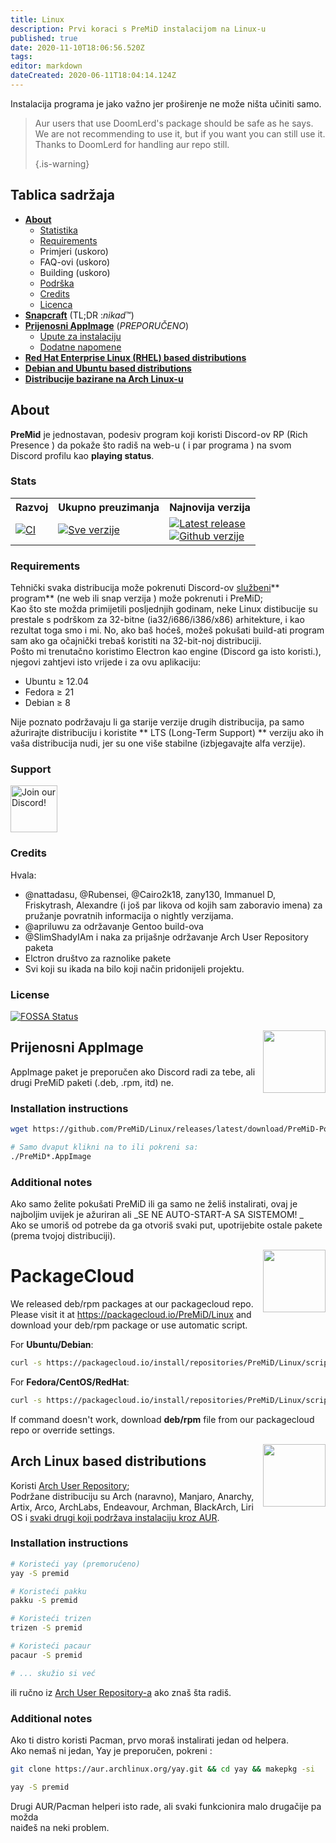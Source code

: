 ```yaml
---
title: Linux
description: Prvi koraci s PreMiD instalacijom na Linux-u
published: true
date: 2020-11-10T18:06:56.520Z
tags:
editor: markdown
dateCreated: 2020-06-11T18:04:14.124Z
---
```


Instalacija programa je jako važno jer proširenje ne može ništa učiniti samo.

> Aur users that use DoomLerd's package should be safe as he says. We are not recommending to use it, but if you want you can still use it. Thanks to DoomLerd for handling aur repo still. 
> 
> {.is-warning}

## Tablica sadržaja

- **[About](#about)**
  - [Statistika](#stats)
  - [Requirements](#requirements)
  - Primjeri (uskoro)
  - FAQ-ovi (uskoro)
  - Building (uskoro)
  - [Podrška](#support)
  - [Credits](#credits)
  - [Licenca](#license)
- **[Snapcraft](#snapcraft)** (TL;DR :_nikad_™️)
- **[Prijenosni AppImage](#appimage)** (_PREPORUČENO_)
  - [Upute za instalaciju](#appimageinstall)
  - [Dodatne napomene](#appimagenotes)
- [**Red Hat Enterprise Linux (RHEL) based distributions**](#packagecloud)
- [**Debian and Ubuntu based distributions**](#packagecloud)
- [**Distribucije bazirane na Arch Linux-u**](#arch)

<a name="about"></a>

## About

**PreMid** je jednostavan, podesiv program koji koristi Discord-ov RP (Rich Presence ) da pokaže što radiš na web-u ( i par programa ) na svom Discord profilu kao **playing status**.

<a name="stats"></a>

### Stats

<table>
  <tr>
    <th>Razvoj</th>
    <th>Ukupno preuzimanja</th>
    <th>Najnovija verzija</th>
  </tr>
  <tr>
    <td><a href="https://github.com/PreMiD/Linux/actions"><img src="https://github.com/PreMiD/Linux/workflows/CI/badge.svg?branch=master&event=push" alt="CI"></a></td>
    <td><a href="https://github.com/PreMiD/Linux/releases"><img src="https://img.shields.io/github/downloads/PreMiD/Linux/total.svg?maxAge=86400" alt="Sve verzije"></a></td>
    <td><a href="https://github.com/PreMiD/Linux/releases/latest"><img src="https://img.shields.io/github/v/release/PreMiD/Linux.svg?maxAge=86400" alt="Latest release"><br><img src="https://img.shields.io/github/downloads/PreMiD/Linux/latest/total.svg?maxAge=86400" alt="Github verzije"></a></td>
  </tr>
</table>

<a name="requirements"></a>

### Requirements

Tehnički svaka distribucija može pokrenuti Discord-ov [službeni](https://discordapp.com/download)** program** (ne web ili snap verzija ) može pokrenuti i PreMiD;</br>Kao što ste možda primijetili posljednjih godinam, neke Linux distibucije su prestale s podrškom za 32-bitne (ia32/i686/i386/x86) arhitekture, i kao rezultat toga smo i mi. No, ako baš hoćeš, možeš pokušati build-ati program sam ako ga očajnički trebaš koristiti na 32-bit-noj distribuciji.</br> Pošto mi trenutačno koristimo Electron kao engine (Discord ga isto koristi.), njegovi zahtjevi isto vrijede i za ovu aplikaciju:

- Ubuntu ≥ 12.04
- Fedora ≥ 21
- Debian ≥ 8

Nije poznato podržavaju li ga starije verzije drugih distribucija, pa samo ažurirajte distribuciju i koristite ** LTS (Long-Term Support) ** verziju ako ih vaša distribucija nudi, jer su one više stabilne (izbjegavajte alfa verzije).

<a name="support"></a>

### Support

<div>
  <a target="_blank" href="https://discord.premid.app/" title="Pridružite se našem Discord-u!">
    <img height="75px" draggable="false" src="https://discordapp.com/api/guilds/493130730549805057/widget.png?style=banner2" alt="Join our Discord!">
  </a>
</div>

<a name="credits"></a>

### Credits

Hvala:

- @nattadasu, @Rubensei, @Cairo2k18, zany130, Immanuel D, Friskytrash, Alexandre (i još par likova od kojih sam zaboravio imena) za pružanje povratnih informacija o nightly verzijama.
- @apriluwu za održavanje Gentoo build-ova
- @SlimShadyIAm i naka za prijašnje održavanje Arch User Repository paketa
- Elctron društvo za raznolike pakete
- Svi koji su ikada na bilo koji način pridonijeli projektu.

<a name="license"></a>

### License

[![FOSSA Status](https://app.fossa.io/api/projects/git%2Bgithub.com%2FPreMiD%2FLinux.svg?type=large)](https://app.fossa.io/projects/git%2Bgithub.com%2FPreMiD%2FLinux?ref=badge_large)

<img src="https://i.imgur.com/ACAxtmA.png" width="100" height="100" align="right"></img>
<a name="snapcraft"></a>

## Prijenosni AppImage

AppImage paket je preporučen ako Discord radi za tebe, ali drugi PreMiD paketi (.deb, .rpm, itd) ne.

<a name="appimageinstall"></a>

### Installation instructions

```bash
wget https://github.com/PreMiD/Linux/releases/latest/download/PreMiD-Portable.AppImage && chmod a+x PreMiD*.AppImage
```

```bash
# Samo dvaput klikni na to ili pokreni sa:
./PreMiD*.AppImage
```

<a name="appimagenotes"></a>

### Additional notes

Ako samo želite pokušati PreMiD ili ga samo ne želiš instalirati, ovaj je najboljim uvijek je ažuriran ali _SE NE AUTO-START-A SA SISTEMOM! _</br>Ako se umoriš od potrebe da ga otvoriš svaki put, upotrijebite ostale pakete (prema tvojoj distribuciji).

<img src="https://raw.githubusercontent.com/PreMiD/Linux/master/.github/packagecloud.png" width="100" height="100" align="right"></img>
<a name="packagecloud"></a>

# PackageCloud

We released deb/rpm packages at our packagecloud repo. Please visit it at https://packagecloud.io/PreMiD/Linux and download your deb/rpm package or use automatic script.

For **Ubuntu/Debian**:

```bash
curl -s https://packagecloud.io/install/repositories/PreMiD/Linux/script.deb.sh | sudo bash
```

For **Fedora/CentOS/RedHat**:

```bash
curl -s https://packagecloud.io/install/repositories/PreMiD/Linux/script.rpm.sh | sudo bash
```

If command doesn't work, download **deb/rpm** file from our packagecloud repo or override settings.

<a name="arch"></a>
<img src="https://raw.githubusercontent.com/PreMiD/Linux/86ae2fbd49499785281f388a5305b06e0d3ecfea/.github/iusearchbtw.svg" width="100" height="100" align="right"></img>

## Arch Linux based distributions

Koristi [Arch User Repository](https://aur.archlinux.org/packages/premid);</br>Podržane distribuciju su Arch (naravno), Manjaro, Anarchy, Artix, Arco, ArchLabs, Endeavour, Archman, BlackArch, Liri OS i [ svaki drugi koji podržava instalaciju kroz AUR](https://wiki.archlinux.org/index.php/Arch-based_distributions#Active).

<a name="archinstall"></a>

### Installation instructions

```bash
# Koristeći yay (premorućeno)
yay -S premid
```

```bash
# Koristeći pakku
pakku -S premid
```

```bash
# Koristeći trizen
trizen -S premid
```

```bash
# Koristeći pacaur
pacaur -S premid
```

```bash
# ... skužio si već
```

ili ručno iz [Arch User Repository-a](https://aur.archlinux.org/packages/premid) ako znaš šta radiš.

<a name="archnotes"></a>

### Additional notes

Ako ti distro koristi Pacman, prvo moraš instalirati jedan od helpera. </br> Ako nemaš ni jedan, Yay je preporučen, pokreni :

```bash
git clone https://aur.archlinux.org/yay.git && cd yay && makepkg -si
```

```bash
yay -S premid
```

Drugi AUR/Pacman helperi isto rade, ali svaki funkcionira malo drugačije pa možda <br> naiđeš na neki problem.